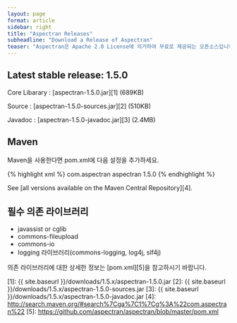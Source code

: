 ```yaml
---
layout: page
format: article
sidebar: right
title: "Aspectran Releases"
subheadline: "Download a Release of Aspectran"
teaser: "Aspectran은 Apache 2.0 License에 의거하여 무료로 제공되는 오픈소스입니다."
---
```


## Latest stable release: 1.5.0

Core Libarary
: [aspectran-1.5.0.jar][1] (689KB)

Source
: [aspectran-1.5.0-sources.jar][2] (510KB)

Javadoc
: [aspectran-1.5.0-javadoc.jar][3] (2.4MB)


## Maven

Maven을 사용한다면 pom.xml에 다음 설정을 추가하세요.

{% highlight xml %}
<project>
  <dependencies>
    <dependency>
      <groupId>com.aspectran</groupId>
      <artifactId>aspectran</artifactId>
      <version>1.5.0</version>
    </dependency>
  </dependencies>
</project>
{% endhighlight %}

See [all versions available on the Maven Central Repository][4].


## 필수 의존 라이브러리

* javassist or cglib
* commons-fileupload
* commons-io
* logging 라이브러리(commons-logging, log4j, slf4j)

의존 라이브러리에 대한 상세한 정보는 [pom.xml][5]을 참고하시기 바랍니다.


[1]: {{ site.baseurl }}/downloads/1.5.x/aspectran-1.5.0.jar
[2]: {{ site.baseurl }}/downloads/1.5.x/aspectran-1.5.0-sources.jar
[3]: {{ site.baseurl }}/downloads/1.5.x/aspectran-1.5.0-javadoc.jar
[4]: http://search.maven.org/#search%7Cga%7C1%7Cg%3A%22com.aspectran%22
[5]: https://github.com/aspectran/aspectran/blob/master/pom.xml
